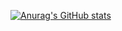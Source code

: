 [![Anurag's GitHub stats](https://github-readme-stats.vercel.app/api?username=luviahehe&show_icons=true)](https://github.com/anuraghazra/github-readme-stats)
